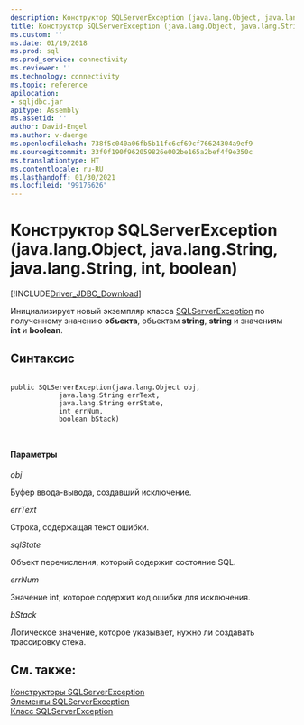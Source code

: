 ```yaml
---
description: Конструктор SQLServerException (java.lang.Object, java.lang.String, java.lang.String, int, boolean)
title: Конструктор SQLServerException (java.lang.Object, java.lang.String, java.lang.String, int, boolean) | Документация Майкрософт
ms.custom: ''
ms.date: 01/19/2018
ms.prod: sql
ms.prod_service: connectivity
ms.reviewer: ''
ms.technology: connectivity
ms.topic: reference
apilocation:
- sqljdbc.jar
apitype: Assembly
ms.assetid: ''
author: David-Engel
ms.author: v-daenge
ms.openlocfilehash: 738f5c040a06fb5b11fc6cf69cf76624304a9ef9
ms.sourcegitcommit: 33f0f190f962059826e002be165a2bef4f9e350c
ms.translationtype: HT
ms.contentlocale: ru-RU
ms.lasthandoff: 01/30/2021
ms.locfileid: "99176626"
---
```

# <a name="sqlserverexception-constructor-javalangobject-javalangstring-javalangstring-int-boolean"></a>Конструктор SQLServerException (java.lang.Object, java.lang.String, java.lang.String, int, boolean)
[!INCLUDE[Driver_JDBC_Download](../../../includes/driver_jdbc_download.md)]

  Инициализирует новый экземпляр класса [SQLServerException](../../../connect/jdbc/reference/sqlserverexception-class.md) по полученному значению **объекта**, объектам **string**, **string** и значениям **int** и **boolean**.

## <a name="syntax"></a>Синтаксис  
  
```  

public SQLServerException(java.lang.Object obj,
            java.lang.String errText,
            java.lang.String errState,
            int errNum,
            boolean bStack)

            
```  
  
#### <a name="parameters"></a>Параметры  
 *obj*  
  
 Буфер ввода-вывода, создавший исключение.

 *errText*  
  
 Строка, содержащая текст ошибки.
  
 *sqlState*  
  
 Объект перечисления, который содержит состояние SQL.
 
 *errNum*  
  
 Значение int, которое содержит код ошибки для исключения.
 
 *bStack*  
  
 Логическое значение, которое указывает, нужно ли создавать трассировку стека.
  
## <a name="see-also"></a>См. также:  
 [Конструкторы SQLServerException](../../../connect/jdbc/reference/sqlserverexception-constructors.md)   
 [Элементы SQLServerException](../../../connect/jdbc/reference/sqlserverexception-members.md)   
 [Класс SQLServerException](../../../connect/jdbc/reference/sqlserverexception-class.md)  
  
  
